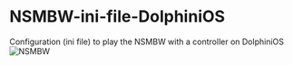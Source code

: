 # NSMBW-ini-file-DolphiniOS
Configuration (ini file) to play the NSMBW with a controller on DolphiniOS
![NSMBW](https://github.com/user-attachments/assets/835b240a-0c47-4bb1-bd5d-1c4d540da2a4)
